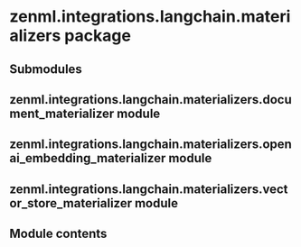 # zenml.integrations.langchain.materializers package

## Submodules

## zenml.integrations.langchain.materializers.document_materializer module

## zenml.integrations.langchain.materializers.openai_embedding_materializer module

## zenml.integrations.langchain.materializers.vector_store_materializer module

## Module contents
